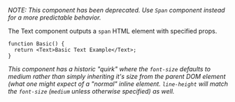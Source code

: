 _NOTE: This component has been deprecated. Use `Span` component instead for a more predictable behavior._

The Text component outputs a `span` HTML element with specified props.

```tsx
function Basic() {
  return <Text>Basic Text Example</Text>;
}
```

_This component has a historic "quirk" where the `font-size` defaults to medium rather than simply inheriting it's size from the parent DOM element (what one might expect of a "normal" inline element. `line-height` will match the `font-size` (`medium` unless otherwise specified) as well._
